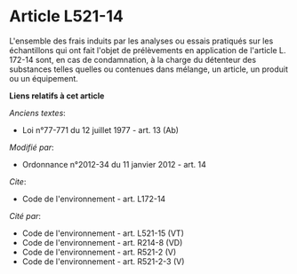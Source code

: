 # Article L521-14

L'ensemble des frais induits par les analyses ou essais pratiqués sur les échantillons qui ont fait l'objet de prélèvements
en application de l'article L. 172-14 sont, en cas de condamnation, à la charge du détenteur des substances telles quelles ou
contenues dans mélange, un article, un produit ou un équipement.

**Liens relatifs à cet article**

_Anciens textes_:

  - Loi n°77-771 du 12 juillet 1977 - art. 13 (Ab)

_Modifié par_:

  - Ordonnance n°2012-34 du 11 janvier 2012 - art. 14

_Cite_:

  - Code de l'environnement - art. L172-14

_Cité par_:

  - Code de l'environnement - art. L521-15 (VT)
  - Code de l'environnement - art. R214-8 (VD)
  - Code de l'environnement - art. R521-2 (V)
  - Code de l'environnement - art. R521-2-3 (V)
